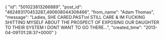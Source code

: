  {
   "id": "501023813266889",
   "post_id": "462493170453287_490608044308466",
   "from_name": "Adam Thomas",
   "message": "Ladies, SHE CARED.PAST\nI STILL CARE & IM FUCKING SHITTING MYSELF ABOUT THE PROSPECT OF EXPOSING OUR DAUGHTER TO THEIR SYSTEM I DONT WANT TO GO THERE...",
   "created_time": "2013-04-09T01:28:37+0000"
 }
